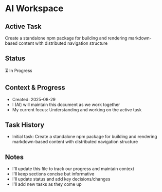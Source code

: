 # AI Workspace

## Active Task
Create a standalone npm package for building and rendering markdown-based content with distributed navigation structure

## Status
⏳ In Progress

## Context & Progress
- Created: 2025-08-29
- I (AI) will maintain this document as we work together
- My current focus: Understanding and working on the active task

## Task History
- Initial task: Create a standalone npm package for building and rendering markdown-based content with distributed navigation structure

## Notes
- I'll update this file to track our progress and maintain context
- I'll keep sections concise but informative
- I'll update status and add key decisions/changes
- I'll add new tasks as they come up
